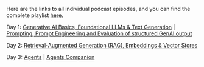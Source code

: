 Here are the links to all individual podcast episodes, and you can find the complete playlist [here.](https://www.youtube.com/playlist?list=PLqFaTIg4myu_yKJpvF8WE2JfaG5kGuvoE)


Day 1: [Generative AI Basics, Foundational LLMs & Text Generation](https://youtu.be/Na3O4Pkbp-U?list=PLqFaTIg4myu_yKJpvF8WE2JfaG5kGuvoE) | [Prompting, Prompt Engineering and Evaluation of structured GenAI output](https://youtu.be/CFtX0ZyLSAY?list=PLqFaTIg4myu_yKJpvF8WE2JfaG5kGuvoE)

Day 2: [Retrieval-Augmented Generation (RAG), Embeddings & Vector Stores](https://youtu.be/xCAVsst6WJ8?list=PLqFaTIg4myu_yKJpvF8WE2JfaG5kGuvoE)

Day 3: [Agents](https://youtu.be/D3Kaqz7VW28?list=PLqFaTIg4myu_yKJpvF8WE2JfaG5kGuvoE
) | [Agents Companion](https://youtu.be/7rbSwt-7odQ?list=PLqFaTIg4myu_yKJpvF8WE2JfaG5kGuvoE)




